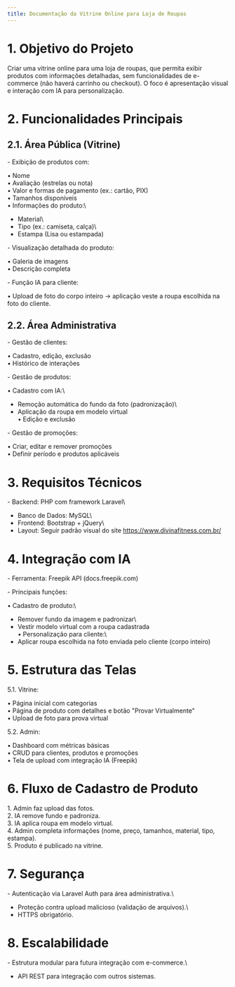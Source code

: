 ```yaml
---
title: Documentação da Vitrine Online para Loja de Roupas
---
```


# 1. Objetivo do Projeto

Criar uma vitrine online para uma loja de roupas, que permita exibir
produtos com informações detalhadas, sem funcionalidades de e-commerce
(não haverá carrinho ou checkout). O foco é apresentação visual e
interação com IA para personalização.

# 2. Funcionalidades Principais

## 2.1. Área Pública (Vitrine)

\- Exibição de produtos com:

• Nome\
• Avaliação (estrelas ou nota)\
• Valor e formas de pagamento (ex.: cartão, PIX)\
• Tamanhos disponíveis\
• Informações do produto:\
- Material\
- Tipo (ex.: camiseta, calça)\
- Estampa (Lisa ou estampada)

\- Visualização detalhada do produto:

• Galeria de imagens\
• Descrição completa

\- Função IA para cliente:

• Upload de foto do corpo inteiro → aplicação veste a roupa escolhida na
foto do cliente.

## 2.2. Área Administrativa

\- Gestão de clientes:

• Cadastro, edição, exclusão\
• Histórico de interações

\- Gestão de produtos:

• Cadastro com IA:\
- Remoção automática do fundo da foto (padronização)\
- Aplicação da roupa em modelo virtual\
• Edição e exclusão

\- Gestão de promoções:

• Criar, editar e remover promoções\
• Definir período e produtos aplicáveis

# 3. Requisitos Técnicos

\- Backend: PHP com framework Laravel\
- Banco de Dados: MySQL\
- Frontend: Bootstrap + jQuery\
- Layout: Seguir padrão visual do site https://www.divinafitness.com.br/

# 4. Integração com IA

\- Ferramenta: Freepik API (docs.freepik.com)

\- Principais funções:

• Cadastro de produto:\
- Remover fundo da imagem e padronizar\
- Vestir modelo virtual com a roupa cadastrada\
• Personalização para cliente:\
- Aplicar roupa escolhida na foto enviada pelo cliente (corpo inteiro)

# 5. Estrutura das Telas

5.1. Vitrine:

• Página inicial com categorias\
• Página de produto com detalhes e botão "Provar Virtualmente"\
• Upload de foto para prova virtual

5.2. Admin:

• Dashboard com métricas básicas\
• CRUD para clientes, produtos e promoções\
• Tela de upload com integração IA (Freepik)

# 6. Fluxo de Cadastro de Produto

1\. Admin faz upload das fotos.\
2. IA remove fundo e padroniza.\
3. IA aplica roupa em modelo virtual.\
4. Admin completa informações (nome, preço, tamanhos, material, tipo,
estampa).\
5. Produto é publicado na vitrine.

# 7. Segurança

\- Autenticação via Laravel Auth para área administrativa.\
- Proteção contra upload malicioso (validação de arquivos).\
- HTTPS obrigatório.

# 8. Escalabilidade

\- Estrutura modular para futura integração com e-commerce.\
- API REST para integração com outros sistemas.
